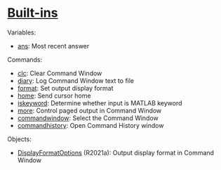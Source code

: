 # [Built-ins](https://www.mathworks.com/help/matlab/entering-commands.html)
Variables:
- [ans](https://www.mathworks.com/help/matlab/ref/ans.html): Most recent answer

Commands:
- [clc](https://www.mathworks.com/help/matlab/ref/clc.html): Clear Command Window
- [diary](https://www.mathworks.com/help/matlab/ref/diary.html): Log Command Window text to file
- [format](https://www.mathworks.com/help/matlab/ref/format.html): Set output display format
- [home](https://www.mathworks.com/help/matlab/ref/home.html): Send cursor home
- [iskeyword](https://www.mathworks.com/help/matlab/ref/iskeyword.html): Determine whether input is MATLAB keyword
- [more](https://www.mathworks.com/help/matlab/ref/more.html): Control paged output in Command Window
- [commandwindow](https://www.mathworks.com/help/matlab/ref/commandwindow.html): Select the Command Window
- [commandhistory](https://www.mathworks.com/help/matlab/ref/commandhistory.html): Open Command History window

Objects:
- [DisplayFormatOptions](https://www.mathworks.com/help/matlab/ref/matlab.display.displayformatoptions.html) (R2021a): Output display format in Command Window